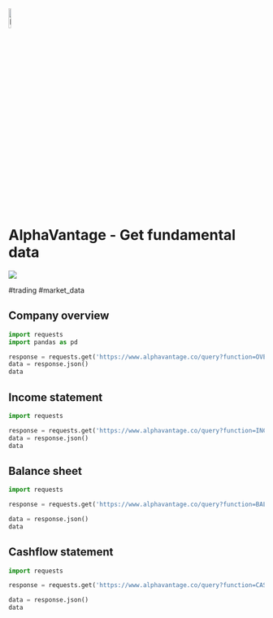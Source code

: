 <img width="10%" alt="Naas" src="https://landen.imgix.net/jtci2pxwjczr/assets/5ice39g4.png?w=160"/>

# AlphaVantage - Get fundamental data
<a href="https://app.naas.ai/user-redirect/naas/downloader?url=https://raw.githubusercontent.com/jupyter-naas/awesome-notebooks/master/AlphaVantage/AlphaVantage_Get_fundamental_data.ipynb" target="_parent"><img src="https://naasai-public.s3.eu-west-3.amazonaws.com/open_in_naas.svg"/></a>

#trading #market_data

## Company overview


```python
import requests
import pandas as pd

response = requests.get('https://www.alphavantage.co/query?function=OVERVIEW&symbol=IBM&apikey=demo')
data = response.json()
data
```

## Income statement 


```python
import requests

response = requests.get('https://www.alphavantage.co/query?function=INCOME_STATEMENT&symbol=IBM&apikey=demo')
data = response.json()
data
```

## Balance sheet 


```python
import requests

response = requests.get('https://www.alphavantage.co/query?function=BALANCE_SHEET&symbol=IBM&apikey=demo')

data = response.json()
data
```

## Cashflow statement


```python
import requests

response = requests.get('https://www.alphavantage.co/query?function=CASH_FLOW&symbol=IBM&apikey=demo')

data = response.json()
data
```
